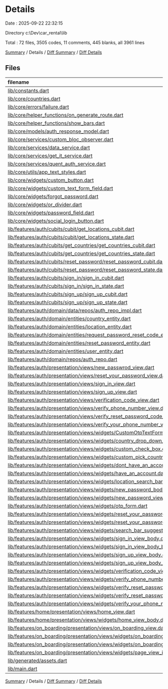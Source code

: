 # Details

Date : 2025-09-22 22:32:15

Directory c:\\Dev\\car_rental\\lib

Total : 72 files,  3505 codes, 11 comments, 445 blanks, all 3961 lines

[Summary](results.md) / Details / [Diff Summary](diff.md) / [Diff Details](diff-details.md)

## Files
| filename | language | code | comment | blank | total |
| :--- | :--- | ---: | ---: | ---: | ---: |
| [lib/constants.dart](/lib/constants.dart) | Dart | 1 | 0 | 1 | 2 |
| [lib/core/countries.dart](/lib/core/countries.dart) | Dart | 247 | 0 | 1 | 248 |
| [lib/core/errors/failure.dart](/lib/core/errors/failure.dart) | Dart | 42 | 0 | 7 | 49 |
| [lib/core/helper\_functions/on\_generate\_route.dart](/lib/core/helper_functions/on_generate_route.dart) | Dart | 53 | 0 | 6 | 59 |
| [lib/core/helper\_functions/show\_bars.dart](/lib/core/helper_functions/show_bars.dart) | Dart | 10 | 0 | 2 | 12 |
| [lib/core/models/auth\_response\_model.dart](/lib/core/models/auth_response_model.dart) | Dart | 129 | 0 | 22 | 151 |
| [lib/core/services/custom\_bloc\_observer.dart](/lib/core/services/custom_bloc_observer.dart) | Dart | 19 | 0 | 4 | 23 |
| [lib/core/services/data\_service.dart](/lib/core/services/data_service.dart) | Dart | 0 | 0 | 2 | 2 |
| [lib/core/services/get\_it\_service.dart](/lib/core/services/get_it_service.dart) | Dart | 11 | 0 | 3 | 14 |
| [lib/core/services/quent\_auth\_service.dart](/lib/core/services/quent_auth_service.dart) | Dart | 135 | 1 | 23 | 159 |
| [lib/core/utils/app\_text\_styles.dart](/lib/core/utils/app_text_styles.dart) | Dart | 23 | 0 | 2 | 25 |
| [lib/core/widgets/custom\_button.dart](/lib/core/widgets/custom_button.dart) | Dart | 39 | 0 | 5 | 44 |
| [lib/core/widgets/custom\_text\_form\_field.dart](/lib/core/widgets/custom_text_form_field.dart) | Dart | 50 | 0 | 6 | 56 |
| [lib/core/widgets/forgot\_password.dart](/lib/core/widgets/forgot_password.dart) | Dart | 47 | 0 | 7 | 54 |
| [lib/core/widgets/or\_divider.dart](/lib/core/widgets/or_divider.dart) | Dart | 21 | 0 | 4 | 25 |
| [lib/core/widgets/password\_field.dart](/lib/core/widgets/password_field.dart) | Dart | 38 | 1 | 6 | 45 |
| [lib/core/widgets/social\_login\_button.dart](/lib/core/widgets/social_login_button.dart) | Dart | 50 | 0 | 5 | 55 |
| [lib/features/auth/cubits/cubit/get\_locations\_cubit.dart](/lib/features/auth/cubits/cubit/get_locations_cubit.dart) | Dart | 21 | 0 | 6 | 27 |
| [lib/features/auth/cubits/cubit/get\_locations\_state.dart](/lib/features/auth/cubits/cubit/get_locations_state.dart) | Dart | 13 | 0 | 8 | 21 |
| [lib/features/auth/cubits/get\_countries/get\_countries\_cubit.dart](/lib/features/auth/cubits/get_countries/get_countries_cubit.dart) | Dart | 22 | 0 | 7 | 29 |
| [lib/features/auth/cubits/get\_countries/get\_countries\_state.dart](/lib/features/auth/cubits/get_countries/get_countries_state.dart) | Dart | 13 | 0 | 8 | 21 |
| [lib/features/auth/cubits/reset\_password/reset\_password\_cubit.dart](/lib/features/auth/cubits/reset_password/reset_password_cubit.dart) | Dart | 53 | 0 | 10 | 63 |
| [lib/features/auth/cubits/reset\_password/reset\_password\_state.dart](/lib/features/auth/cubits/reset_password/reset_password_state.dart) | Dart | 18 | 0 | 11 | 29 |
| [lib/features/auth/cubits/sign\_in/sign\_in\_cubit.dart](/lib/features/auth/cubits/sign_in/sign_in_cubit.dart) | Dart | 21 | 0 | 7 | 28 |
| [lib/features/auth/cubits/sign\_in/sign\_in\_state.dart](/lib/features/auth/cubits/sign_in/sign_in_state.dart) | Dart | 13 | 0 | 8 | 21 |
| [lib/features/auth/cubits/sign\_up/sign\_up\_cubit.dart](/lib/features/auth/cubits/sign_up/sign_up_cubit.dart) | Dart | 37 | 0 | 7 | 44 |
| [lib/features/auth/cubits/sign\_up/sign\_up\_state.dart](/lib/features/auth/cubits/sign_up/sign_up_state.dart) | Dart | 13 | 0 | 8 | 21 |
| [lib/features/auth/domain/data/repos/auth\_repo\_impl.dart](/lib/features/auth/domain/data/repos/auth_repo_impl.dart) | Dart | 102 | 0 | 15 | 117 |
| [lib/features/auth/domain/entities/country\_entity.dart](/lib/features/auth/domain/entities/country_entity.dart) | Dart | 17 | 0 | 3 | 20 |
| [lib/features/auth/domain/entities/location\_entity.dart](/lib/features/auth/domain/entities/location_entity.dart) | Dart | 20 | 0 | 3 | 23 |
| [lib/features/auth/domain/entities/request\_password\_reset\_code\_entity.dart](/lib/features/auth/domain/entities/request_password_reset_code_entity.dart) | Dart | 15 | 0 | 3 | 18 |
| [lib/features/auth/domain/entities/reset\_password\_entity.dart](/lib/features/auth/domain/entities/reset_password_entity.dart) | Dart | 7 | 0 | 3 | 10 |
| [lib/features/auth/domain/entities/user\_entity.dart](/lib/features/auth/domain/entities/user_entity.dart) | Dart | 7 | 0 | 3 | 10 |
| [lib/features/auth/domain/repos/auth\_repo.dart](/lib/features/auth/domain/repos/auth_repo.dart) | Dart | 32 | 0 | 7 | 39 |
| [lib/features/auth/presentation/views/new\_passwrod\_view.dart](/lib/features/auth/presentation/views/new_passwrod_view.dart) | Dart | 10 | 0 | 2 | 12 |
| [lib/features/auth/presentation/views/reset\_your\_password\_view.dart](/lib/features/auth/presentation/views/reset_your_password_view.dart) | Dart | 21 | 0 | 4 | 25 |
| [lib/features/auth/presentation/views/sign\_in\_view.dart](/lib/features/auth/presentation/views/sign_in_view.dart) | Dart | 19 | 0 | 5 | 24 |
| [lib/features/auth/presentation/views/sign\_up\_view.dart](/lib/features/auth/presentation/views/sign_up_view.dart) | Dart | 25 | 0 | 5 | 30 |
| [lib/features/auth/presentation/views/verification\_code\_view.dart](/lib/features/auth/presentation/views/verification_code_view.dart) | Dart | 10 | 0 | 4 | 14 |
| [lib/features/auth/presentation/views/verify\_phone\_number\_view.dart](/lib/features/auth/presentation/views/verify_phone_number_view.dart) | Dart | 10 | 0 | 3 | 13 |
| [lib/features/auth/presentation/views/verify\_reset\_password\_code\_view.dart](/lib/features/auth/presentation/views/verify_reset_password_code_view.dart) | Dart | 12 | 0 | 2 | 14 |
| [lib/features/auth/presentation/views/verify\_your\_phone\_number\_view.dart](/lib/features/auth/presentation/views/verify_your_phone_number_view.dart) | Dart | 12 | 0 | 4 | 16 |
| [lib/features/auth/presentation/views/widgets/CustomOtpTextFormField.dart](/lib/features/auth/presentation/views/widgets/CustomOtpTextFormField.dart) | Dart | 55 | 0 | 5 | 60 |
| [lib/features/auth/presentation/views/widgets/country\_drop\_down\_page.dart](/lib/features/auth/presentation/views/widgets/country_drop_down_page.dart) | Dart | 122 | 0 | 15 | 137 |
| [lib/features/auth/presentation/views/widgets/custom\_check\_box.dart](/lib/features/auth/presentation/views/widgets/custom_check_box.dart) | Dart | 41 | 0 | 5 | 46 |
| [lib/features/auth/presentation/views/widgets/custom\_pick\_country.dart](/lib/features/auth/presentation/views/widgets/custom_pick_country.dart) | Dart | 68 | 0 | 9 | 77 |
| [lib/features/auth/presentation/views/widgets/dont\_have\_an\_account.dart](/lib/features/auth/presentation/views/widgets/dont_have_an_account.dart) | Dart | 43 | 0 | 5 | 48 |
| [lib/features/auth/presentation/views/widgets/have\_an\_account.dart](/lib/features/auth/presentation/views/widgets/have_an_account.dart) | Dart | 42 | 0 | 5 | 47 |
| [lib/features/auth/presentation/views/widgets/location\_search\_bar\_suggetions.dart](/lib/features/auth/presentation/views/widgets/location_search_bar_suggetions.dart) | Dart | 144 | 1 | 14 | 159 |
| [lib/features/auth/presentation/views/widgets/new\_password\_body\_bloc\_consumer.dart](/lib/features/auth/presentation/views/widgets/new_password_body_bloc_consumer.dart) | Dart | 29 | 0 | 4 | 33 |
| [lib/features/auth/presentation/views/widgets/new\_password\_view\_body.dart](/lib/features/auth/presentation/views/widgets/new_password_view_body.dart) | Dart | 106 | 0 | 7 | 113 |
| [lib/features/auth/presentation/views/widgets/otp\_form.dart](/lib/features/auth/presentation/views/widgets/otp_form.dart) | Dart | 49 | 0 | 7 | 56 |
| [lib/features/auth/presentation/views/widgets/reset\_your\_password\_bloc\_view\_body\_bloc\_consumer.dart](/lib/features/auth/presentation/views/widgets/reset_your_password_bloc_view_body_bloc_consumer.dart) | Dart | 50 | 0 | 4 | 54 |
| [lib/features/auth/presentation/views/widgets/reset\_your\_password\_view\_body.dart](/lib/features/auth/presentation/views/widgets/reset_your_password_view_body.dart) | Dart | 135 | 0 | 9 | 144 |
| [lib/features/auth/presentation/views/widgets/search\_bar\_suggestions.dart](/lib/features/auth/presentation/views/widgets/search_bar_suggestions.dart) | Dart | 149 | 1 | 15 | 165 |
| [lib/features/auth/presentation/views/widgets/sign\_in\_view\_body.dart](/lib/features/auth/presentation/views/widgets/sign_in_view_body.dart) | Dart | 109 | 0 | 7 | 116 |
| [lib/features/auth/presentation/views/widgets/sign\_in\_view\_body\_bloc\_consumer.dart](/lib/features/auth/presentation/views/widgets/sign_in_view_body_bloc_consumer.dart) | Dart | 28 | 0 | 4 | 32 |
| [lib/features/auth/presentation/views/widgets/sign\_up\_view\_body.dart](/lib/features/auth/presentation/views/widgets/sign_up_view_body.dart) | Dart | 144 | 3 | 8 | 155 |
| [lib/features/auth/presentation/views/widgets/sign\_up\_view\_body\_bloc\_consumer.dart](/lib/features/auth/presentation/views/widgets/sign_up_view_body_bloc_consumer.dart) | Dart | 32 | 0 | 5 | 37 |
| [lib/features/auth/presentation/views/widgets/verification\_code\_view\_body.dart](/lib/features/auth/presentation/views/widgets/verification_code_view_body.dart) | Dart | 52 | 0 | 3 | 55 |
| [lib/features/auth/presentation/views/widgets/verify\_phone\_number\_view\_body.dart](/lib/features/auth/presentation/views/widgets/verify_phone_number_view_body.dart) | Dart | 8 | 0 | 3 | 11 |
| [lib/features/auth/presentation/views/widgets/verify\_reset\_password\_code\_view\_body.dart](/lib/features/auth/presentation/views/widgets/verify_reset_password_code_view_body.dart) | Dart | 106 | 0 | 6 | 112 |
| [lib/features/auth/presentation/views/widgets/verify\_reset\_password\_code\_view\_body\_bloc\_consumer.dart](/lib/features/auth/presentation/views/widgets/verify_reset_password_code_view_body_bloc_consumer.dart) | Dart | 16 | 0 | 3 | 19 |
| [lib/features/auth/presentation/views/widgets/verify\_your\_phone\_number\_view\_body.dart](/lib/features/auth/presentation/views/widgets/verify_your_phone_number_view_body.dart) | Dart | 70 | 0 | 7 | 77 |
| [lib/features/home/presentation/views/home\_view.dart](/lib/features/home/presentation/views/home_view.dart) | Dart | 10 | 0 | 4 | 14 |
| [lib/features/home/presentation/views/widgets/home\_view\_body.dart](/lib/features/home/presentation/views/widgets/home_view_body.dart) | Dart | 46 | 2 | 5 | 53 |
| [lib/features/on\_boarding/presentation/views/on\_boarding\_view.dart](/lib/features/on_boarding/presentation/views/on_boarding_view.dart) | Dart | 10 | 0 | 4 | 14 |
| [lib/features/on\_boarding/presentation/views/widgets/on\_boarding\_page\_view.dart](/lib/features/on_boarding/presentation/views/widgets/on_boarding_page_view.dart) | Dart | 30 | 0 | 5 | 35 |
| [lib/features/on\_boarding/presentation/views/widgets/on\_boarding\_view\_body.dart](/lib/features/on_boarding/presentation/views/widgets/on_boarding_view_body.dart) | Dart | 88 | 0 | 10 | 98 |
| [lib/features/on\_boarding/presentation/views/widgets/page\_view\_item.dart](/lib/features/on_boarding/presentation/views/widgets/page_view_item.dart) | Dart | 87 | 0 | 9 | 96 |
| [lib/generated/assets.dart](/lib/generated/assets.dart) | Dart | 153 | 1 | 2 | 156 |
| [lib/main.dart](/lib/main.dart) | Dart | 25 | 1 | 4 | 30 |

[Summary](results.md) / Details / [Diff Summary](diff.md) / [Diff Details](diff-details.md)